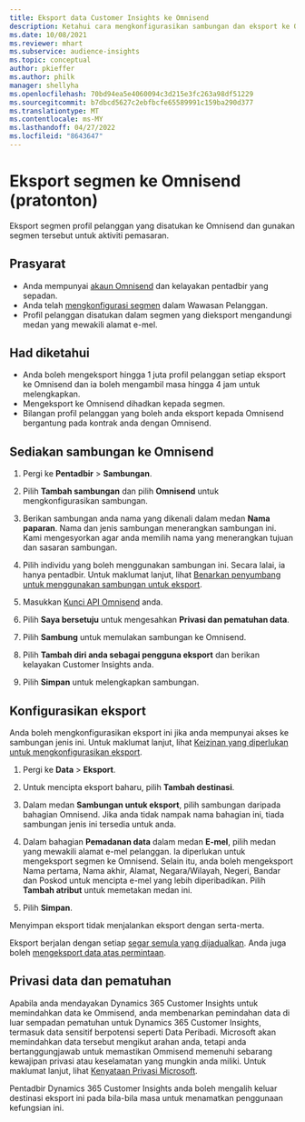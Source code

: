```yaml
---
title: Eksport data Customer Insights ke Omnisend
description: Ketahui cara mengkonfigurasikan sambungan dan eksport ke Omnisend.
ms.date: 10/08/2021
ms.reviewer: mhart
ms.subservice: audience-insights
ms.topic: conceptual
author: pkieffer
ms.author: philk
manager: shellyha
ms.openlocfilehash: 70bd94ea5e4060094c3d215e3fc263a98df51229
ms.sourcegitcommit: b7dbcd5627c2ebfbcfe65589991c159ba290d377
ms.translationtype: MT
ms.contentlocale: ms-MY
ms.lasthandoff: 04/27/2022
ms.locfileid: "8643647"
---
```

# <a name="export-segments-to-omnisend-preview"></a>Eksport segmen ke Omnisend (pratonton)

Eksport segmen profil pelanggan yang disatukan ke Omnisend dan gunakan segmen tersebut untuk aktiviti pemasaran.

## <a name="prerequisites"></a>Prasyarat

-   Anda mempunyai [akaun Omnisend](https://www.omnisend.com/) dan kelayakan pentadbir yang sepadan.
-   Anda telah [mengkonfigurasi segmen](segments.md) dalam Wawasan Pelanggan.
-   Profil pelanggan disatukan dalam segmen yang dieksport mengandungi medan yang mewakili alamat e-mel.

## <a name="known-limitations"></a>Had diketahui

- Anda boleh mengeksport hingga 1 juta profil pelanggan setiap eksport ke Omnisend dan ia boleh mengambil masa hingga 4 jam untuk melengkapkan.
- Mengeksport ke Omnisend dihadkan kepada segmen.
- Bilangan profil pelanggan yang boleh anda eksport kepada Omnisend bergantung pada kontrak anda dengan Omnisend.

## <a name="set-up-connection-to-omnisend"></a>Sediakan sambungan ke Omnisend

1. Pergi ke **Pentadbir** > **Sambungan**.

1. Pilih **Tambah sambungan** dan pilih **Omnisend** untuk mengkonfigurasikan sambungan.

1. Berikan sambungan anda nama yang dikenali dalam medan **Nama paparan**. Nama dan jenis sambungan menerangkan sambungan ini. Kami mengesyorkan agar anda memilih nama yang menerangkan tujuan dan sasaran sambungan.

1. Pilih individu yang boleh menggunakan sambungan ini. Secara lalai, ia hanya pentadbir. Untuk maklumat lanjut, lihat [Benarkan penyumbang untuk menggunakan sambungan untuk eksport](connections.md#allow-contributors-to-use-a-connection-for-exports).

1. Masukkan [Kunci API Omnisend](https://support.omnisend.com/en/articles/1061890-generating-api-key) anda.

1. Pilih **Saya bersetuju** untuk mengesahkan **Privasi dan pematuhan data**.

1. Pilih **Sambung** untuk memulakan sambungan ke Omnisend.

1. Pilih **Tambah diri anda sebagai pengguna eksport** dan berikan kelayakan Customer Insights anda.

1. Pilih **Simpan** untuk melengkapkan sambungan.

## <a name="configure-an-export"></a>Konfigurasikan eksport

Anda boleh mengkonfigurasikan eksport ini jika anda mempunyai akses ke sambungan jenis ini. Untuk maklumat lanjut, lihat [Keizinan yang diperlukan untuk mengkonfigurasikan eksport](export-destinations.md#set-up-a-new-export).

1. Pergi ke **Data** > **Eksport**.

1. Untuk mencipta eksport baharu, pilih **Tambah destinasi**.

1. Dalam medan **Sambungan untuk eksport**, pilih sambungan daripada bahagian Omnisend. Jika anda tidak nampak nama bahagian ini, tiada sambungan jenis ini tersedia untuk anda.

1. Dalam bahagian **Pemadanan data** dalam medan **E-mel**, pilih medan yang mewakili alamat e-mel pelanggan. Ia diperlukan untuk mengeksport segmen ke Omnisend. Selain itu, anda boleh mengeksport Nama pertama, Nama akhir, Alamat, Negara/Wilayah, Negeri, Bandar dan Poskod untuk mencipta e-mel yang lebih diperibadikan. Pilih **Tambah atribut** untuk memetakan medan ini.

1. Pilih **Simpan**.

Menyimpan eksport tidak menjalankan eksport dengan serta-merta.

Eksport berjalan dengan setiap [segar semula yang dijadualkan](system.md#schedule-tab). Anda juga boleh [mengeksport data atas permintaan](export-destinations.md#run-exports-on-demand). 


## <a name="data-privacy-and-compliance"></a>Privasi data dan pematuhan

Apabila anda mendayakan Dynamics 365 Customer Insights untuk memindahkan data ke Ommisend, anda membenarkan pemindahan data di luar sempadan pematuhan untuk Dynamics 365 Customer Insights, termasuk data sensitif berpotensi seperti Data Peribadi. Microsoft akan memindahkan data tersebut mengikut arahan anda, tetapi anda bertanggungjawab untuk memastikan Ommisend memenuhi sebarang kewajipan privasi atau keselamatan yang mungkin anda miliki. Untuk maklumat lanjut, lihat [Kenyataan Privasi Microsoft](https://go.microsoft.com/fwlink/?linkid=396732).

Pentadbir Dynamics 365 Customer Insights anda boleh mengalih keluar destinasi eksport ini pada bila-bila masa untuk menamatkan penggunaan kefungsian ini.
